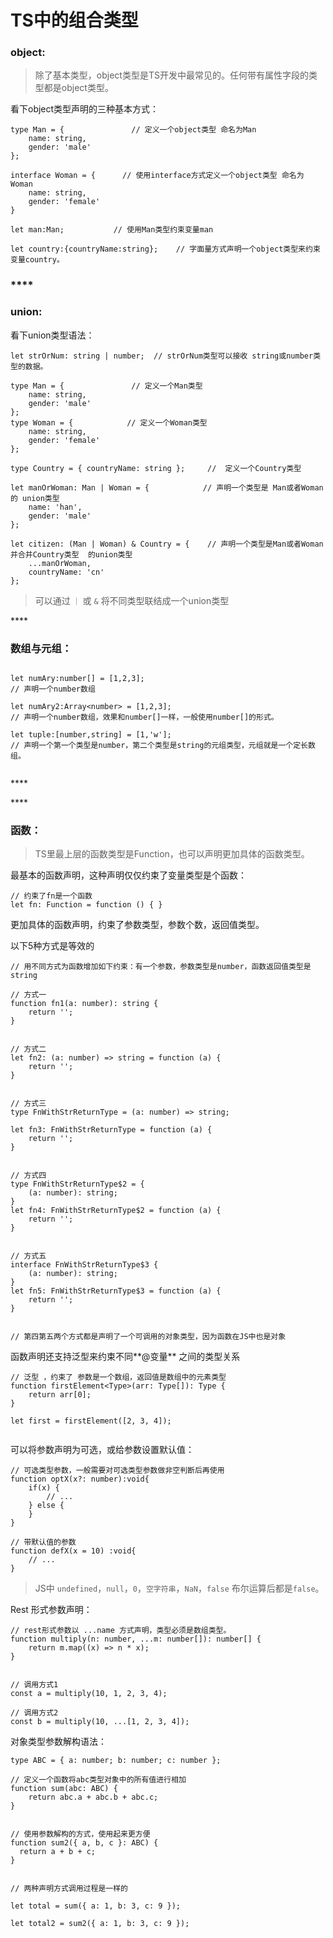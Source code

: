 # TS中的组合类型



### **object:**

> 除了基本类型，object类型是TS开发中最常见的。任何带有属性字段的类型都是object类型。

看下object类型声明的三种基本方式：

```text
type Man = {               // 定义一个object类型 命名为Man
    name: string,
    gender: 'male'
};

interface Woman = {      // 使用interface方式定义一个object类型 命名为 Woman
    name: string,
    gender: 'female'
}

let man:Man;           // 使用Man类型约束变量man

let country:{countryName:string};    // 字面量方式声明一个object类型来约束变量country。

```

### \*\*\*\*

### **union:**

看下union类型语法：

```text
let strOrNum: string | number;  // strOrNum类型可以接收 string或number类型的数据。

type Man = {               // 定义一个Man类型
    name: string,
    gender: 'male'
};
type Woman = {            // 定义一个Woman类型
    name: string,
    gender: 'female'
};

type Country = { countryName: string };     //  定义一个Country类型

let manOrWoman: Man | Woman = {            // 声明一个类型是 Man或者Woman的 union类型
    name: 'han',
    gender: 'male'
};

let citizen: (Man | Woman) & Country = {    // 声明一个类型是Man或者Woman并合并Country类型  的union类型
    ...manOrWoman,
    countryName: 'cn'
};

```

> 可以通过 `｜` 或 `&` 将不同类型联结成一个union类型

\*\*\*\*

### **数组与元组：**

```text

let numAry:number[] = [1,2,3];
// 声明一个number数组

let numAry2:Array<number> = [1,2,3];
// 声明一个number数组，效果和number[]一样，一般使用number[]的形式。

let tuple:[number,string] = [1,'w'];
// 声明一个第一个类型是number，第二个类型是string的元组类型，元组就是一个定长数组。


```

\*\*\*\*

\*\*\*\*

### **函数：**

> TS里最上层的函数类型是Function，也可以声明更加具体的函数类型。

最基本的函数声明，这种声明仅仅约束了变量类型是个函数：

```text
// 约束了fn是一个函数
let fn: Function = function () { }
```

更加具体的函数声明，约束了参数类型，参数个数，返回值类型。

以下5种方式是等效的

```text
// 用不同方式为函数增加如下约束：有一个参数，参数类型是number，函数返回值类型是string

// 方式一
function fn1(a: number): string {
    return '';
}


// 方式二
let fn2: (a: number) => string = function (a) {
    return '';
}


// 方式三
type FnWithStrReturnType = (a: number) => string;

let fn3: FnWithStrReturnType = function (a) {
    return '';
}


// 方式四
type FnWithStrReturnType$2 = {
    (a: number): string;
}
let fn4: FnWithStrReturnType$2 = function (a) {
    return '';
}


// 方式五
interface FnWithStrReturnType$3 {
    (a: number): string;
}
let fn5: FnWithStrReturnType$3 = function (a) {
    return '';
}


// 第四第五两个方式都是声明了一个可调用的对象类型，因为函数在JS中也是对象
```

函数声明还支持泛型来约束不同**@变量** 之间的类型关系

```text
// 泛型 ，约束了 参数是一个数组，返回值是数组中的元素类型
function firstElement<Type>(arr: Type[]): Type {
    return arr[0];
}

let first = firstElement([2, 3, 4]);


```

可以将参数声明为可选，或给参数设置默认值：

```text
// 可选类型参数，一般需要对可选类型参数做非空判断后再使用
function optX(x?: number):void{
    if(x) {
        // ...
    } else {
    }
}

// 带默认值的参数
function defX(x = 10) :void{
    // ...
}
```

> JS中 `undefined`，`null`，`0`，`空字符串`，`NaN`，`false` 布尔运算后都是`false`。

Rest 形式参数声明：

```text
// rest形式参数以 ...name 方式声明，类型必须是数组类型。
function multiply(n: number, ...m: number[]): number[] {
    return m.map((x) => n * x);
}


// 调用方式1
const a = multiply(10, 1, 2, 3, 4);

// 调用方式2
const b = multiply(10, ...[1, 2, 3, 4]);
```

对象类型参数解构语法：

```text
type ABC = { a: number; b: number; c: number };

// 定义一个函数将abc类型对象中的所有值进行相加
function sum(abc: ABC) {
    return abc.a + abc.b + abc.c;
}


// 使用参数解构的方式，使用起来更方便
function sum2({ a, b, c }: ABC) {
  return a + b + c;
}


// 两种声明方式调用过程是一样的

let total = sum({ a: 1, b: 3, c: 9 });

let total2 = sum2({ a: 1, b: 3, c: 9 });
```

